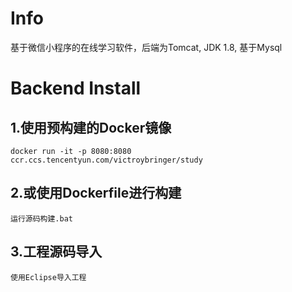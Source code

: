 ﻿# Info
基于微信小程序的在线学习软件，后端为Tomcat, JDK 1.8, 基于Mysql <br>
# Backend Install 
## 1.使用预构建的Docker镜像<br>
 `docker run -it -p 8080:8080  ccr.ccs.tencentyun.com/victroybringer/study`<br>
## 2.或使用Dockerfile进行构建<br>
 `运行源码构建.bat`<br>
## 3.工程源码导入<br>
 `使用Eclipse导入工程 `<br>









